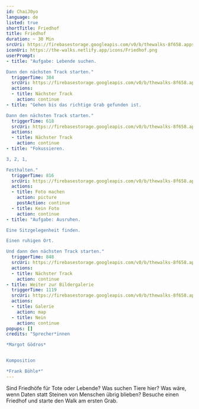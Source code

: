 ```yaml
---
id: ChaiJ0yo
language: de
listed: true
shortTitle: Friedhof
title: Friedhof
duration: ~ 30 Min
srcUri: https://firebasestorage.googleapis.com/v0/b/thewalks-8f658.appspot.com/o/mp3%2Fv0%2Fde_ChaiJ0yo%2Fde_ChaiJ0yo.mp3?alt=media&token=3c463c71-1516-435c-976a-04bcedc4b2b6
iconUri: https://the-walks.netlify.app/icons/Friedhof.png
userPrompt:
- title: "Aufgabe: Lebende suchen.

Dann den nächsten Track starten."
  triggerTime: 384
  srcUri: https://firebasestorage.googleapis.com/v0/b/thewalks-8f658.appspot.com/o/static%2Fmedias%2Fde_ChaiJ0yo_loop_1.mp3?alt=media&token=eec5a9a1-0504-489a-888d-7a2a31f2adac
  actions:
  - title: Nächster Track
    action: continue
- title: "Gehen bis das richtige Grab gefunden ist. 

Dann den nächsten Track starten."
  triggerTime: 618
  srcUri: https://firebasestorage.googleapis.com/v0/b/thewalks-8f658.appspot.com/o/static%2Fmedias%2Fde_ChaiJ0yo_loop_2.mp3?alt=media&token=8c612db1-8df2-4ccc-96fa-c5577c4742d9
  actions:
  - title: Nächster Track
    action: continue
- title: "Fokussieren.

3, 2, 1,

Festhalten."
  triggerTime: 816
  srcUri: https://firebasestorage.googleapis.com/v0/b/thewalks-8f658.appspot.com/o/mp3%2Fv0%2Fde_ChaiJ0yo%2Fde_ChaiJ0yo_loop_3.mp3?alt=media&token=350f7eb2-5fe6-4b43-9884-3c00969b5939
  actions:
  - title: Foto machen
    action: picture
    postAction: continue
  - title: Kein Foto
    action: continue
- title: "Aufgabe: Ausruhen.

Eine Sitzgelegenheit finden.

Einen ruhigen Ort.

Und dann den nächsten Track starten."
  triggerTime: 848
  srcUri: https://firebasestorage.googleapis.com/v0/b/thewalks-8f658.appspot.com/o/static%2Fmedias%2Fde_ChaiJ0yo_loop_4.mp3?alt=media&token=f4c3c9b3-3de6-4b74-aa67-86a859299873
  actions: 
  - title: Nächster Track
    action: continue
- title: Weiter zur Bildergalerie
  triggerTime: 1119
  srcUri: https://firebasestorage.googleapis.com/v0/b/thewalks-8f658.appspot.com/o/static%2Fmedias%2Fde_ChaiJ0yo_loop_1.mp3?alt=media&token=eec5a9a1-0504-489a-888d-7a2a31f2adac
  actions:
  - title: Galerie
    action: map
  - title: Nein
    action: continue
popups: []
credits: "Sprecher*innen

*Margot Gödros*


Komposition

*Frank Böhle*"
---
```

Sind Friedhöfe für Tote oder Lebende? Was suchen Tiere hier? Was wäre, wenn Daten statt Steinen von Menschen übrig blieben? Besuche einen Friedhof und starte den Walk am ersten Grab.
